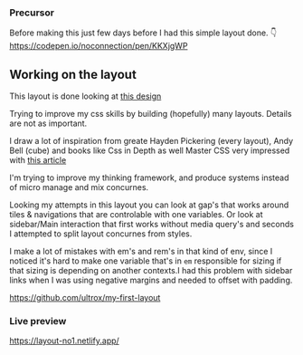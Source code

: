 ### Precursor
Before making this just few days before I had this simple layout done. 👇
https://codepen.io/noconnection/pen/KKXjgWP


## Working on the layout
This layout is done looking at [this design](https://ishadeed.com/assets/flexbox/home.png)

Trying to improve my css skills by building (hopefully) many layouts. Details are not as important.

I draw a lot of inspiration from greate Hayden Pickering (every layout), Andy Bell (cube) and books like Css in Depth as well Master CSS very impressed with [this article](https://tiffanybbrown.com/2022/01/how-does-flexbox-work/index.html)

I'm trying to improve my thinking framework, and produce systems instead of micro manage and mix concurnes. 

Looking my attempts in this layout you can look at gap's that works around tiles & navigations that are controlable with one variables. Or look at sidebar/Main interaction that first works without media query's and seconds I attempted to split layout concurnes from styles.

I make a lot of mistakes with em's and rem's in that kind of env, since I noticed it's hard to make one variable that's in `em` responsible for sizing if that sizing is depending on another contexts.I had this problem with sidebar links when I was using negative margins and needed to offset with padding.


https://github.com/ultrox/my-first-layout


### Live preview
https://layout-no1.netlify.app/
